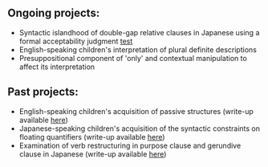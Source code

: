 ## Ongoing projects:

*	Syntactic islandhood of double-gap relative clauses in Japanese using a formal acceptability judgment [test](https://matakahas.github.io/projects/data/test.html)
*	English-speaking children's interpretation of plural definite descriptions
*	Presuppositional component of 'only' and contextual manipulation to affect its interpretation 

## Past projects:
*	English-speaking children's acquisition of passive structures (write-up available [here](http://www.lingref.com/bucld/42/BUCLD42-16.pdf))
*	Japanese-speaking children's acquisition of the syntactic constraints on floating quantifiers (write-up available [here](https://scholarspace.manoa.hawaii.edu/bitstream/10125/58832/RN55-LLL2017.pdf))
*	Examination of verb restructuring in purpose clause and gerundive clause in Japanese (write-up available [here](http://www.waseda.jp/assoc-JATLaC/Journals/Resources/01.Takahashi.pdf))
